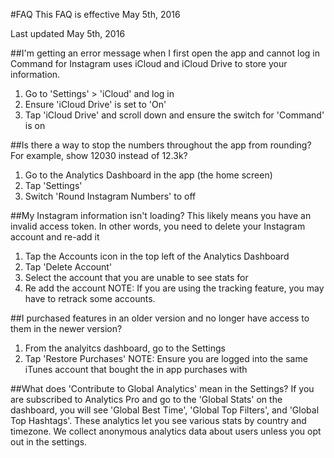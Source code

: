 #FAQ
This FAQ is effective May 5th, 2016

Last updated May 5th, 2016

##I'm getting an error message when I first open the app and cannot log in
Command for Instagram uses iCloud and iCloud Drive to store your information. 
1. Go to 'Settings' > 'iCloud' and log in
2. Ensure 'iCloud Drive' is set to 'On'
3. Tap 'iCloud Drive' and scroll down and ensure the switch for 'Command' is on

##Is there a way to stop the numbers throughout the app from rounding? For example, show 12030 instead of 12.3k?
1. Go to the Analytics Dashboard in the app (the home screen)
2. Tap 'Settings'
3. Switch 'Round Instagram Numbers' to off

##My Instagram information isn't loading?
This likely means you have an invalid access token. In other words, you need to delete your Instagram account and re-add it
1. Tap the Accounts icon in the top left of the Analytics Dashboard
2. Tap 'Delete Account'
3. Select the account that you are unable to see stats for
4. Re add the account
NOTE: If you are using the tracking feature, you may have to retrack some accounts. 

##I purchased features in an older version and no longer have access to them in the newer version?
1. From the analyitcs dashboard, go to the Settings
2. Tap 'Restore Purchases'
NOTE: Ensure you are logged into the same iTunes account that bought the in app purchases with

##What does 'Contribute to Global Analytics' mean in the Settings?
If you are subscribed to Analytics Pro and go to the 'Global Stats' on the dashboard, you will see 'Global Best Time', 'Global Top Filters', and 'Global Top Hashtags'. These analytics let you see various stats by country and timezone. We collect anonymous analytics data about users unless you opt out in the settings.


